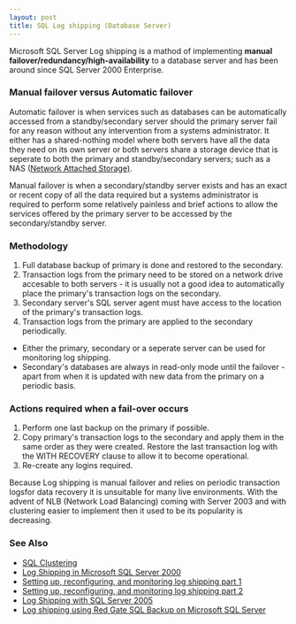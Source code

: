 ```yaml
---
layout: post 
title: SQL Log shipping (Database Server)
---
```


Microsoft SQL Server Log shipping is a mathod of implementing **manual
failover/redundancy/high-availability** to a database server and has
been around since SQL Server 2000 Enterprise.

### Manual failover versus Automatic failover

Automatic failover is when services such as databases can be
automatically accessed from a standby/secondary server should the
primary server fail for any reason without any intervention from a
systems administrator. It either has a shared-nothing model where both
servers have all the data they need on its own server or both servers
share a storage device that is seperate to both the primary and
standby/secondary servers; such as a NAS ([Network Attached
Storage)](http://www.bestpricecomputers.co.uk/reviews/advice/network-attached-storage.htm).

Manual failover is when a secondary/standby server exists and has an
exact or recent copy of all the data required but a systems
administrator is required to perform some relatively painless and brief
actions to allow the services offered by the primary server to be
accessed by the secondary/standby server.

### Methodology

1.  Full database backup of primary is done and restored to the
    secondary.
2.  Transaction logs from the primary need to be stored on a network
    drive accesable to both servers - it is usually not a good idea to
    automatically place the primary\'s transaction logs on the
    secondary.
3.  Secondary server\'s SQL server agent must have access to the
    location of the primary\'s transaction logs.
4.  Transaction logs from the primary are applied to the secondary
    periodically.

-   Either the primary, secondary or a seperate server can be used for
    monitoring log shipping.
-   Secondary\'s databases are always in read-only mode until the
    failover - apart from when it is updated with new data from the
    primary on a periodic basis.

### Actions required when a fail-over occurs

1.  Perform one last backup on the primary if possible.
2.  Copy primary\'s transaction logs to the secondary and apply them in
    the same order as they were created. Restore the last transaction
    log with the WITH RECOVERY clause to allow it to become operational.
3.  Re-create any logins required.

Because Log shipping is manual failover and relies on periodic
transaction logsfor data recovery it is unsuitable for many live
environments. With the advent of NLB (Network Load Balancing) coming
with Server 2003 and with clustering easier to implement then it used to
be its popularity is decreasing.

### See Also

-   [SQL Clustering](SQL_Clustering_(Database_Server) "wikilink")
-   [Log Shipping in Microsoft SQL Server
    2000](http://www.microsoft.com/technet/prodtechnol/sql/2000/reskit/part4/c1361.mspx)
-   [Setting up, reconfiguring, and monitoring log shipping part
    1](http://www.microsoft.com/technet/prodtechnol/sql/2000/maintain/logship1.mspx)
-   [Setting up, reconfiguring, and monitoring log shipping part
    2](http://www.microsoft.com/technet/prodtechnol/sql/2000/maintain/logship2.mspx)
-   [Log Shipping with SQL Server
    2005](http://sqlserveruniverse.com/content/ADMN0100111132007LogShipping.aspx)
-   [Log shipping using Red Gate SQL Backup on Microsoft SQL
    Server](http://www.yohz.com/logship.html)
